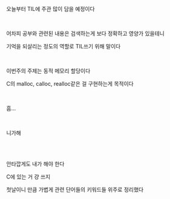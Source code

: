 오늘부터 TIL에 주관 많이 담을 예정이다

<br>

어차피 공부와 관련된 내용은 검색하는게 보다 정확하고 영양가 있을테니

기억을 되살리는 정도의 역할로 TIL쓰기 위해 말이다

<br>

이번주의 주제는 동적 메모리 할당이다

C의 malloc, calloc, realloc같은 걸 구현하는게 목적이다

<br>

흠...

<br>

니가해

<br>
<br>

안타깝게도 내가 해야 한다

C에 있는 거 걍 쓰지

첫날이니 만큼 가볍게 관련 단어들의 키워드들 위주로 정리했다

<br>

